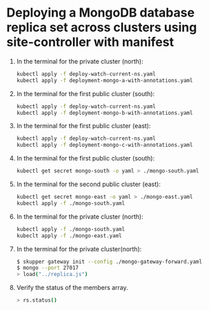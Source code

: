 # Deploying a MongoDB database replica set across clusters using site-controller with manifest

1. In the terminal for the private cluster (north):

   ```bash
   kubectl apply -f deploy-watch-current-ns.yaml
   kubectl apply -f deployment-mongo-a-with-annotations.yaml
   ```

2. In the terminal for the first public cluster (south):

   ```bash
   kubectl apply -f deploy-watch-current-ns.yaml
   kubectl apply -f deployment-mongo-b-with-annotations.yaml
   ```

3. In the terminal for the first public cluster (east):

   ```bash
   kubectl apply -f deploy-watch-current-ns.yaml
   kubectl apply -f deployment-mongo-c-with-annotations.yaml
   ```

4. In the terminal for the first public cluster (south):

   ```bash
   kubectl get secret mongo-south -o yaml > ./mongo-south.yaml
   ```

5. In the terminal for the second public cluster (east):

   ```bash
   kubectl get secret mongo-east -o yaml > ./mongo-east.yaml
   kubectl apply -f ./mongo-south.yaml
   ```

6. In the terminal for the private cluster (north):

   ```bash
   kubectl apply -f ./mongo-south.yaml
   kubeclt apply -f ./mongo-east.yaml
   ```

7. In the terminal for the private cluster(north):

   ```bash
   $ skupper gateway init --config ./mongo-gateway-forward.yaml
   $ mongo --port 27017
   > load("../replica.js")
   ```

8. Verify the status of the members array.

   ```bash
   > rs.status()
   ```
